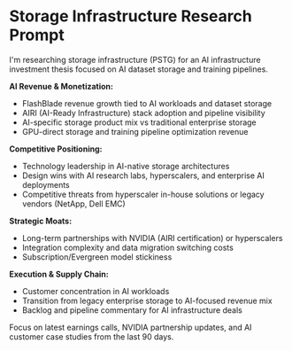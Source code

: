 # Storage Infrastructure Research Prompt

I'm researching storage infrastructure (PSTG) for an AI infrastructure investment thesis focused on AI dataset storage and training pipelines.

**AI Revenue & Monetization:**
- FlashBlade revenue growth tied to AI workloads and dataset storage
- AIRI (AI-Ready Infrastructure) stack adoption and pipeline visibility
- AI-specific storage product mix vs traditional enterprise storage
- GPU-direct storage and training pipeline optimization revenue

**Competitive Positioning:**
- Technology leadership in AI-native storage architectures
- Design wins with AI research labs, hyperscalers, and enterprise AI deployments
- Competitive threats from hyperscaler in-house solutions or legacy vendors (NetApp, Dell EMC)

**Strategic Moats:**
- Long-term partnerships with NVIDIA (AIRI certification) or hyperscalers
- Integration complexity and data migration switching costs
- Subscription/Evergreen model stickiness

**Execution & Supply Chain:**
- Customer concentration in AI workloads
- Transition from legacy enterprise storage to AI-focused revenue mix
- Backlog and pipeline commentary for AI infrastructure deals

Focus on latest earnings calls, NVIDIA partnership updates, and AI customer case studies from the last 90 days.
